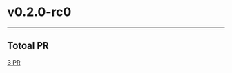 
# v0.2.0-rc0

***

## Totoal PR

[ 3 PR](https://github.com/kdoctor-io/kdoctor/compare/v0.1.0...v0.2.0-rc0)
